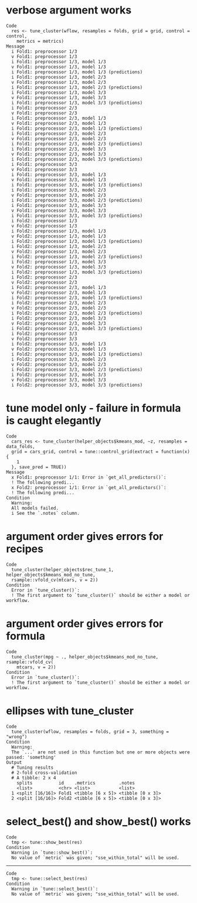 # verbose argument works

    Code
      res <- tune_cluster(wflow, resamples = folds, grid = grid, control = control,
        metrics = metrics)
    Message
      i Fold1: preprocessor 1/3
      v Fold1: preprocessor 1/3
      i Fold1: preprocessor 1/3, model 1/3
      v Fold1: preprocessor 1/3, model 1/3
      i Fold1: preprocessor 1/3, model 1/3 (predictions)
      i Fold1: preprocessor 1/3, model 2/3
      v Fold1: preprocessor 1/3, model 2/3
      i Fold1: preprocessor 1/3, model 2/3 (predictions)
      i Fold1: preprocessor 1/3, model 3/3
      v Fold1: preprocessor 1/3, model 3/3
      i Fold1: preprocessor 1/3, model 3/3 (predictions)
      i Fold1: preprocessor 2/3
      v Fold1: preprocessor 2/3
      i Fold1: preprocessor 2/3, model 1/3
      v Fold1: preprocessor 2/3, model 1/3
      i Fold1: preprocessor 2/3, model 1/3 (predictions)
      i Fold1: preprocessor 2/3, model 2/3
      v Fold1: preprocessor 2/3, model 2/3
      i Fold1: preprocessor 2/3, model 2/3 (predictions)
      i Fold1: preprocessor 2/3, model 3/3
      v Fold1: preprocessor 2/3, model 3/3
      i Fold1: preprocessor 2/3, model 3/3 (predictions)
      i Fold1: preprocessor 3/3
      v Fold1: preprocessor 3/3
      i Fold1: preprocessor 3/3, model 1/3
      v Fold1: preprocessor 3/3, model 1/3
      i Fold1: preprocessor 3/3, model 1/3 (predictions)
      i Fold1: preprocessor 3/3, model 2/3
      v Fold1: preprocessor 3/3, model 2/3
      i Fold1: preprocessor 3/3, model 2/3 (predictions)
      i Fold1: preprocessor 3/3, model 3/3
      v Fold1: preprocessor 3/3, model 3/3
      i Fold1: preprocessor 3/3, model 3/3 (predictions)
      i Fold2: preprocessor 1/3
      v Fold2: preprocessor 1/3
      i Fold2: preprocessor 1/3, model 1/3
      v Fold2: preprocessor 1/3, model 1/3
      i Fold2: preprocessor 1/3, model 1/3 (predictions)
      i Fold2: preprocessor 1/3, model 2/3
      v Fold2: preprocessor 1/3, model 2/3
      i Fold2: preprocessor 1/3, model 2/3 (predictions)
      i Fold2: preprocessor 1/3, model 3/3
      v Fold2: preprocessor 1/3, model 3/3
      i Fold2: preprocessor 1/3, model 3/3 (predictions)
      i Fold2: preprocessor 2/3
      v Fold2: preprocessor 2/3
      i Fold2: preprocessor 2/3, model 1/3
      v Fold2: preprocessor 2/3, model 1/3
      i Fold2: preprocessor 2/3, model 1/3 (predictions)
      i Fold2: preprocessor 2/3, model 2/3
      v Fold2: preprocessor 2/3, model 2/3
      i Fold2: preprocessor 2/3, model 2/3 (predictions)
      i Fold2: preprocessor 2/3, model 3/3
      v Fold2: preprocessor 2/3, model 3/3
      i Fold2: preprocessor 2/3, model 3/3 (predictions)
      i Fold2: preprocessor 3/3
      v Fold2: preprocessor 3/3
      i Fold2: preprocessor 3/3, model 1/3
      v Fold2: preprocessor 3/3, model 1/3
      i Fold2: preprocessor 3/3, model 1/3 (predictions)
      i Fold2: preprocessor 3/3, model 2/3
      v Fold2: preprocessor 3/3, model 2/3
      i Fold2: preprocessor 3/3, model 2/3 (predictions)
      i Fold2: preprocessor 3/3, model 3/3
      v Fold2: preprocessor 3/3, model 3/3
      i Fold2: preprocessor 3/3, model 3/3 (predictions)

# tune model only - failure in formula is caught elegantly

    Code
      cars_res <- tune_cluster(helper_objects$kmeans_mod, ~z, resamples = data_folds,
      grid = cars_grid, control = tune::control_grid(extract = function(x) {
        1
      }, save_pred = TRUE))
    Message
      x Fold1: preprocessor 1/1: Error in `get_all_predictors()`:
      ! The following predi...
      x Fold2: preprocessor 1/1: Error in `get_all_predictors()`:
      ! The following predi...
    Condition
      Warning:
      All models failed.
      i See the `.notes` column.

# argument order gives errors for recipes

    Code
      tune_cluster(helper_objects$rec_tune_1, helper_objects$kmeans_mod_no_tune,
      rsample::vfold_cv(mtcars, v = 2))
    Condition
      Error in `tune_cluster()`:
      ! The first argument to `tune_cluster()` should be either a model or workflow.

# argument order gives errors for formula

    Code
      tune_cluster(mpg ~ ., helper_objects$kmeans_mod_no_tune, rsample::vfold_cv(
        mtcars, v = 2))
    Condition
      Error in `tune_cluster()`:
      ! The first argument to `tune_cluster()` should be either a model or workflow.

# ellipses with tune_cluster

    Code
      tune_cluster(wflow, resamples = folds, grid = 3, something = "wrong")
    Condition
      Warning:
      The `...` are not used in this function but one or more objects were passed: 'something'
    Output
      # Tuning results
      # 2-fold cross-validation 
      # A tibble: 2 x 4
        splits          id    .metrics         .notes          
        <list>          <chr> <list>           <list>          
      1 <split [16/16]> Fold1 <tibble [6 x 5]> <tibble [0 x 3]>
      2 <split [16/16]> Fold2 <tibble [6 x 5]> <tibble [0 x 3]>

# select_best() and show_best() works

    Code
      tmp <- tune::show_best(res)
    Condition
      Warning in `tune::show_best()`:
      No value of `metric` was given; "sse_within_total" will be used.

---

    Code
      tmp <- tune::select_best(res)
    Condition
      Warning in `tune::select_best()`:
      No value of `metric` was given; "sse_within_total" will be used.

